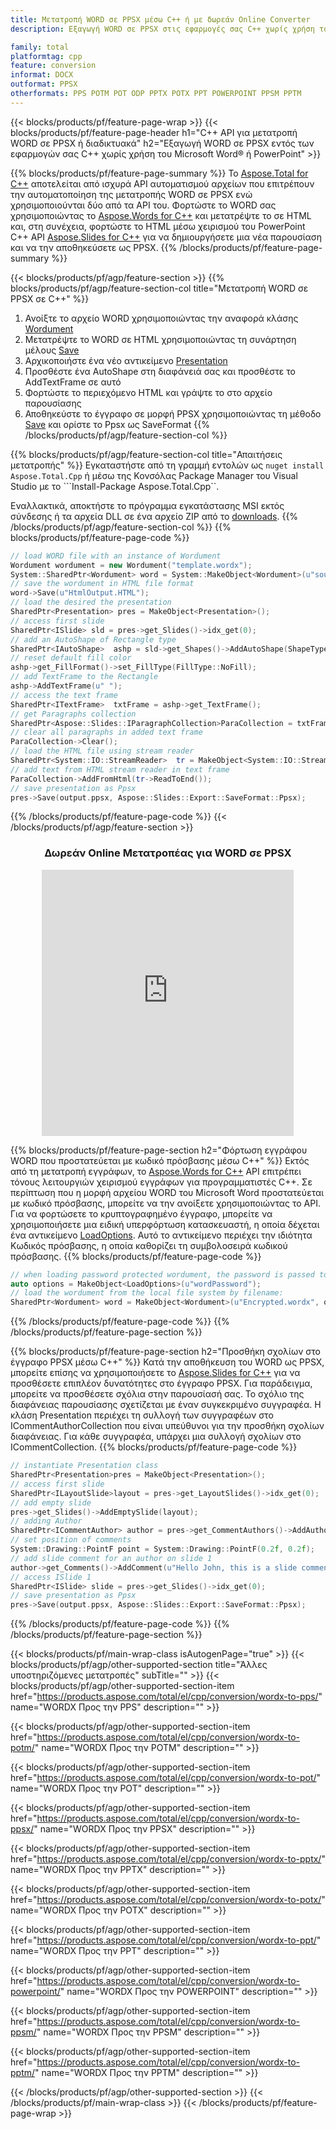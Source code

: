 ```yaml
---
title: Μετατροπή WORD σε PPSX μέσω C++ ή με δωρεάν Online Converter
description: Εξαγωγή WORD σε PPSX στις εφαρμογές σας C++ χωρίς χρήση του Microsoft Word του PowerPoint ή διαδικτυακά. Δοκιμάστε γρήγορα τον δωρεάν διαδικτυακό μετατροπέα POT σε CSV πριν ενσωματώσετε τον κώδικα.

family: total
platformtag: cpp
feature: conversion
informat: DOCX
outformat: PPSX
otherformats: PPS POTM POT ODP PPTX POTX PPT POWERPOINT PPSM PPTM
---
```

{{< blocks/products/pf/feature-page-wrap >}}
{{< blocks/products/pf/feature-page-header h1="C++ API για μετατροπή WORD σε PPSX ή διαδικτυακά" h2="Εξαγωγή WORD σε PPSX εντός των εφαρμογών σας C++ χωρίς χρήση του Microsoft Word&reg; ή PowerPoint" >}}

{{% blocks/products/pf/feature-page-summary %}}
Το [Aspose.Total for C++](https://products.aspose.com/total/cpp/) αποτελείται από ισχυρά API αυτοματισμού αρχείων που επιτρέπουν την αυτοματοποίηση της μετατροπής WORD σε PPSX ενώ χρησιμοποιούνται δύο από τα API του. Φορτώστε το WORD σας χρησιμοποιώντας το [Aspose.Words for C++](https://products.aspose.com/words/cpp/) και μετατρέψτε το σε HTML και, στη συνέχεια, φορτώστε το HTML μέσω χειρισμού του PowerPoint C++ API [Aspose.Slides for C++](https://products.aspose.com/slides/cpp/) για να δημιουργήσετε μια νέα παρουσίαση και να την αποθηκεύσετε ως PPSX. 
{{% /blocks/products/pf/feature-page-summary  %}}

{{< blocks/products/pf/agp/feature-section >}}
{{% blocks/products/pf/agp/feature-section-col title="Μετατροπή WORD σε PPSX σε C++" %}}
1. Ανοίξτε το αρχείο WORD χρησιμοποιώντας την αναφορά κλάσης [Wordument](https://reference.aspose.com/words/cpp/class/aspose.words.wordument)
2. Μετατρέψτε το WORD σε HTML χρησιμοποιώντας τη συνάρτηση μέλους [Save](https://reference.aspose.com/words/cpp/class/aspose.words.wordument#save_stdbasicostream_saveoptions)
3. Αρχικοποιήστε ένα νέο αντικείμενο [Presentation](https://reference.aspose.com/slides/cpp/class/aspose.slides.presentation)
4. Προσθέστε ένα AutoShape στη διαφάνειά σας και προσθέστε το AddTextFrame σε αυτό
5. Φορτώστε το περιεχόμενο HTML και γράψτε το στο αρχείο παρουσίασης
6. Αποθηκεύστε το έγγραφο σε μορφή PPSX χρησιμοποιώντας τη μέθοδο [Save](https://reference.aspose.com/slides/cpp/class/aspose.slides.presentation#afcd59ec697bf05c10f78c3869de2ec9e) και ορίστε το Ppsx ως SaveFormat
{{% /blocks/products/pf/agp/feature-section-col %}}

{{% blocks/products/pf/agp/feature-section-col title="Απαιτήσεις μετατροπής" %}}
Εγκαταστήστε από τη γραμμή εντολών ως ```nuget install Aspose.Total.Cpp``` ή μέσω της Κονσόλας Package Manager του Visual Studio με το ```Install-Package Aspose.Total.Cpp``.

Εναλλακτικά, αποκτήστε το πρόγραμμα εγκατάστασης MSI εκτός σύνδεσης ή τα αρχεία DLL σε ένα αρχείο ZIP από το [downloads](https://releases.aspose.com/total/cpp).
{{% /blocks/products/pf/agp/feature-section-col %}}
{{% blocks/products/pf/feature-page-code %}}

```cpp
// load WORD file with an instance of Wordument
Wordument wordument = new Wordument("template.wordx");
System::SharedPtr<Wordument> word = System::MakeObject<Wordument>(u"sourceFile.wordx");
// save the wordument in HTML file format
word->Save(u"HtmlOutput.HTML");
// load the desired the presentation
SharedPtr<Presentation> pres = MakeObject<Presentation>();
// access first slide
SharedPtr<ISlide> sld = pres->get_Slides()->idx_get(0);
// add an AutoShape of Rectangle type
SharedPtr<IAutoShape>  ashp = sld->get_Shapes()->AddAutoShape(ShapeType::Rectangle, 10, 10, 700, 500);
// reset default fill color
ashp->get_FillFormat()->set_FillType(FillType::NoFill);
// add TextFrame to the Rectangle
ashp->AddTextFrame(u" ");
// access the text frame
SharedPtr<ITextFrame>  txtFrame = ashp->get_TextFrame();
// get Paragraphs collection
SharedPtr<Aspose::Slides::IParagraphCollection>ParaCollection = txtFrame->get_Paragraphs();
// clear all paragraphs in added text frame
ParaCollection->Clear();
// load the HTML file using stream reader
SharedPtr<System::IO::StreamReader>  tr = MakeObject<System::IO::StreamReader>(HtmlOutput.HTML);
// add text from HTML stream reader in text frame
ParaCollection->AddFromHtml(tr->ReadToEnd());
// save presentation as Ppsx
pres->Save(output.ppsx, Aspose::Slides::Export::SaveFormat::Ppsx);                  
```


{{% /blocks/products/pf/feature-page-code %}}
{{< /blocks/products/pf/agp/feature-section >}}
<div class="container-fluid agp-content bg-white aboutfile box-1 vh100 section nopbtm">
<div class=container>
<div class=row>
<div class="demobox tc col-md-12 padding-0" align="center">

<h3>Δωρεάν Online Μετατροπέας για WORD σε PPSX</h3>

<iframe style="border: none; height: 426px;" scrolling="no" src="https://total-conversion-app-65z5r2lp.qa.k8s.dynabic.com/?to=ppsx&from=docx" id="child-iframe" width="80%"></iframe>

</div></div>
</div></div>

{{% blocks/products/pf/feature-page-section  h2="Φόρτωση εγγράφου WORD που προστατεύεται με κωδικό πρόσβασης μέσω C++" %}}
Εκτός από τη μετατροπή εγγράφων, το [Aspose.Words for C++](https://products.aspose.com/words/cpp/) API επιτρέπει τόνους λειτουργιών χειρισμού εγγράφων για προγραμματιστές C++. Σε περίπτωση που η μορφή αρχείου WORD του Microsoft Word προστατεύεται με κωδικό πρόσβασης, μπορείτε να την ανοίξετε χρησιμοποιώντας το API. Για να φορτώσετε το κρυπτογραφημένο έγγραφο, μπορείτε να χρησιμοποιήσετε μια ειδική υπερφόρτωση κατασκευαστή, η οποία δέχεται ένα αντικείμενο [LoadOptions](https://reference.aspose.com/words/cpp/class/aspose.words.loading.load_options). Αυτό το αντικείμενο περιέχει την ιδιότητα Κωδικός πρόσβασης, η οποία καθορίζει τη συμβολοσειρά κωδικού πρόσβασης.
{{% blocks/products/pf/feature-page-code %}}

```cpp
// when loading password protected wordument, the password is passed to the wordument's constructor using a LoadOptions object.
auto options = MakeObject<LoadOptions>(u"wordPassword");
// load the wordument from the local file system by filename:
SharedPtr<Wordument> word = MakeObject<Wordument>(u"Encrypted.wordx", options);
```

{{% /blocks/products/pf/feature-page-code  %}}
{{% /blocks/products/pf/feature-page-section %}}

{{% blocks/products/pf/feature-page-section  h2="Προσθήκη σχολίων στο έγγραφο PPSX μέσω C++" %}}
Κατά την αποθήκευση του WORD ως PPSX, μπορείτε επίσης να χρησιμοποιήσετε το [Aspose.Slides for C++](https://products.aspose.com/slides/cpp/) για να προσθέσετε επιπλέον δυνατότητες στο έγγραφο PPSX. Για παράδειγμα, μπορείτε να προσθέσετε σχόλια στην παρουσίασή σας. Το σχόλιο της διαφάνειας παρουσίασης σχετίζεται με έναν συγκεκριμένο συγγραφέα. Η κλάση Presentation περιέχει τη συλλογή των συγγραφέων στο ICommentAuthorCollection που είναι υπεύθυνοι για την προσθήκη σχολίων διαφάνειας. Για κάθε συγγραφέα, υπάρχει μια συλλογή σχολίων στο ICommentCollection.
{{% blocks/products/pf/feature-page-code %}}

```cpp
// instantiate Presentation class
SharedPtr<Presentation>pres = MakeObject<Presentation>();
// access first slide
SharedPtr<ILayoutSlide>layout = pres->get_LayoutSlides()->idx_get(0);
// add empty slide
pres->get_Slides()->AddEmptySlide(layout);
// adding Author
SharedPtr<ICommentAuthor> author = pres->get_CommentAuthors()->AddAuthor(u"John Doe", u"MF");
// set position of comments
System::Drawing::PointF point = System::Drawing::PointF(0.2f, 0.2f);
// add slide comment for an author on slide 1
author->get_Comments()->AddComment(u"Hello John, this is a slide comment", pres->get_Slides()->idx_get(1), point, DateTime::get_Now());
// access ISlide 1
SharedPtr<ISlide> slide = pres->get_Slides()->idx_get(0);
// save presentation as Ppsx
pres->Save(output.ppsx, Aspose::Slides::Export::SaveFormat::Ppsx);  
```

{{% /blocks/products/pf/feature-page-code  %}}
{{% /blocks/products/pf/feature-page-section %}}

{{< blocks/products/pf/main-wrap-class isAutogenPage="true" >}}
{{< blocks/products/pf/agp/other-supported-section title="Άλλες υποστηριζόμενες μετατροπές" subTitle="" >}}
{{< blocks/products/pf/agp/other-supported-section-item href="https://products.aspose.com/total/el/cpp/conversion/wordx-to-pps/" name="WORDX Προς την PPS" description="" >}}

{{< blocks/products/pf/agp/other-supported-section-item href="https://products.aspose.com/total/el/cpp/conversion/wordx-to-potm/" name="WORDX Προς την POTM" description="" >}}

{{< blocks/products/pf/agp/other-supported-section-item href="https://products.aspose.com/total/el/cpp/conversion/wordx-to-pot/" name="WORDX Προς την POT" description="" >}}

{{< blocks/products/pf/agp/other-supported-section-item href="https://products.aspose.com/total/el/cpp/conversion/wordx-to-ppsx/" name="WORDX Προς την PPSX" description="" >}}

{{< blocks/products/pf/agp/other-supported-section-item href="https://products.aspose.com/total/el/cpp/conversion/wordx-to-pptx/" name="WORDX Προς την PPTX" description="" >}}

{{< blocks/products/pf/agp/other-supported-section-item href="https://products.aspose.com/total/el/cpp/conversion/wordx-to-potx/" name="WORDX Προς την POTX" description="" >}}

{{< blocks/products/pf/agp/other-supported-section-item href="https://products.aspose.com/total/el/cpp/conversion/wordx-to-ppt/" name="WORDX Προς την PPT" description="" >}}

{{< blocks/products/pf/agp/other-supported-section-item href="https://products.aspose.com/total/el/cpp/conversion/wordx-to-powerpoint/" name="WORDX Προς την POWERPOINT" description="" >}}

{{< blocks/products/pf/agp/other-supported-section-item href="https://products.aspose.com/total/el/cpp/conversion/wordx-to-ppsm/" name="WORDX Προς την PPSM" description="" >}}

{{< blocks/products/pf/agp/other-supported-section-item href="https://products.aspose.com/total/el/cpp/conversion/wordx-to-pptm/" name="WORDX Προς την PPTM" description="" >}}


{{< /blocks/products/pf/agp/other-supported-section >}}
{{< /blocks/products/pf/main-wrap-class >}}
{{< /blocks/products/pf/feature-page-wrap >}}